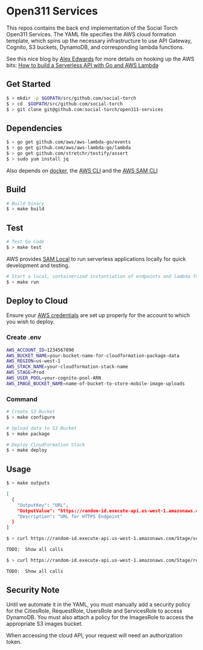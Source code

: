 # Open311 Services

This repos contains the back end implementation of the Social Torch Open311 Services.  The YAML file specifies the AWS cloud formation template, which spins up the necessary infrastructure to use API Gateway, Cognito, S3 buckets, DynamoDB, and corresponding lambda functions.

See this nice blog by [Alex Edwards](https://www.alexedwards.net/) for more details on hooking up the AWS bits: [How to build a Serverless API with Go and AWS Lambda](https://www.alexedwards.net/blog/serverless-api-with-go-and-aws-lambda)

## Get Started

```bash
$ > mkdir -p $GOPATH/src/github.com/social-torch
$ > cd  $GOPATH/src/github.com/social-torch
$ > git clone git@github.com:social-torch/open311-services
```

## Dependencies

```bash
$ > go get github.com/aws/aws-lambda-go/events
$ > go get github.com/aws/aws-lambda-go/lambda
$ > go get github.com/stretchr/testify/assert
$ > sudo yum install jq
```

Also depends on [docker](https://docs.docker.com/v17.09/engine/installation/), the [AWS CLI](https://docs.aws.amazon.com/cli/latest/userguide/install-linux.html) and the [AWS SAM CLI](https://docs.aws.amazon.com/serverless-application-model/latest/developerguide/serverless-sam-cli-install.html)

## Build

```bash
# Build binary
$ > make build
```

## Test

```bash
# Test Go Code
$ > make test
```

AWS provides [SAM Local](https://docs.aws.amazon.com/serverless-application-model/latest/developerguide/sam-cli-command-reference-sam-local-start-api.html) to run serverless applications locally for quick development and testing.

```bash
# Start a local, containerized instantiation of endpoints and lambda functions
$ > make run
```

## Deploy to Cloud

Ensure your [AWS credentials](https://docs.aws.amazon.com/sdk-for-go/v1/developer-guide/configuring-sdk.html) are set up properly for the account to which you wish to deploy.

### Create .env

```bash
AWS_ACCOUNT_ID=1234567890
AWS_BUCKET_NAME=your-bucket-name-for-cloudformation-package-data
AWS_REGION=us-west-1
AWS_STACK_NAME=your-cloudformation-stack-name
AWS_STAGE=Prod
AWS_USER_POOL=your-cognito-pool-ARN
AWS_IMAGE_BUCKET_NAME=name-of-bucket-to-store-mobile-image-uploads
```

### Command

```bash
# Create S3 Bucket
$ > make configure

# Upload data to S3 Bucket
$ > make package

# Deploy CloudFormation Stack
$ > make deploy
```

## Usage

```bash
$ > make outputs

[
  {
    "OutputKey": "URL",
    "OutputValue": "https://random-id.execute-api.us-west-1.amazonaws.com/Prod",
    "Description": "URL for HTTPS Endpoint"
  }
]

$ > curl https://random-id.execute-api.us-west-1.amazonaws.com/Stage/services

TODO:  Show all calls

$ > curl https://random-id.execute-api.us-west-1.amazonaws.com/Stage/requests

TODO:  Show all calls
```

## Security Note

Until we automate it in the YAML, you must manually add a security policy for the CitiesRole, RequestRole, UsersRole and ServicesRole to access DynamoDB. You must also attach a policy for the ImagesRole to access the appropriate S3 images bucket.

When accessing the cloud API, your request will need an authorization token.
